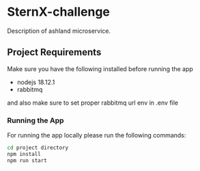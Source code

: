 # SternX-challenge

Description of ashland microservice.

## Project Requirements

Make sure you have the following installed before running the app

- nodejs 18.12.1
- rabbitmq

and also make sure to set proper rabbitmq url env in .env file

### Running the App

For running the app locally please run the following commands:

```bash
cd project directory
npm install
npm run start
```
